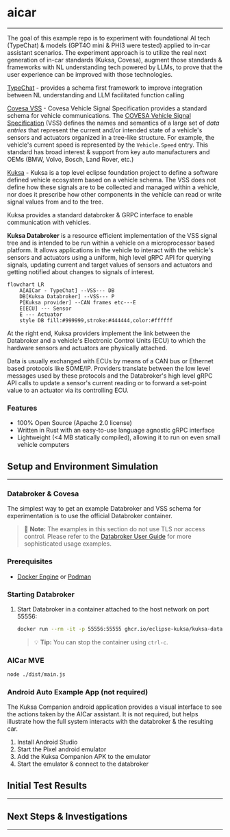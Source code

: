 # aicar
---
The goal of this example repo is to experiment with foundational AI tech (TypeChat) & models (GPT4O mini & PHI3 were tested) applied to in-car assistant scenarios.  The experiment approach is to utilize the real next generation of in-car standards (Kuksa, Covesa), augment those standards & frameworks with NL understanding tech powered by LLMs, to prove that the user experience can be improved with those technologies. 

[TypeChat](https://microsoft.github.io/TypeChat/) - provides a schema first framework to improve integration between NL understanding and LLM facilitated function calling

[Covesa VSS](https://covesa.global/) -
Covesa Vehicle Signal Specification provides a standard schema for vehicle communications. The [COVESA Vehicle Signal Specification](https://covesa.github.io/vehicle_signal_specification/) (VSS) defines the names and semantics of a large set of _data entries_ that represent the current and/or intended state of a vehicle's sensors and actuators organized in a tree-like structure. For example, the vehicle's current speed is represented by the `Vehicle.Speed` entry.
This standard has broad interest & support from key auto manufacturers and OEMs (BMW, Volvo, Bosch, Land Rover, etc.)

[Kuksa](https://projects.eclipse.org/projects/automotive.kuksa) -
Kuksa is a top level eclipse foundation project to define a software defined vehicle ecosystem based on a vehicle schema.  The VSS does not define how these signals are to be collected and managed within a vehicle, nor does it prescribe how other components in the vehicle can read or write signal values from and to the tree.  

Kuksa provides a standard databroker & GRPC interface to enable communication with vehicles.

**Kuksa Databroker** is a resource efficient implementation of the VSS signal tree and is intended to be run within a vehicle on a microprocessor based platform. It allows applications in the vehicle to interact with the vehicle's sensors and actuators using a uniform, high level gRPC API for querying signals, updating current and target values of sensors and actuators and getting notified about changes to signals of interest.

<!-- black box diagram -- inputs/outputs -->

```mermaid
flowchart LR
    A[AICar - TypeChat] --VSS--- DB
    DB[Kuksa Databroker] --VSS--- P
    P[Kuksa provider] --CAN frames etc---E
    E[ECU] --- Sensor
    E --- Actuator
    style DB fill:#999999,stroke:#444444,color:#ffffff
```

At the right end, Kuksa providers implement the link between the Databroker and a vehicle's Electronic Control Units (ECU) to which the hardware sensors and actuators are physically attached.

Data is usually exchanged with ECUs by means of a CAN bus or Ethernet based protocols like SOME/IP. Providers translate between the low level messages used by these protocols and the Databroker's high level gRPC API calls to update a sensor's current reading or to forward a set-point value to an actuator via its controlling ECU.


### Features

- 100% Open Source (Apache 2.0 license)
- Written in Rust with an easy-to-use language agnostic gRPC interface
- Lightweight (<4 MB statically compiled), allowing it to run on even small vehicle computers  



## Setup and Environment Simulation 
---
### Databroker & Covesa
The simplest way to get an example Databroker and VSS schema for experimentation is to use the official Databroker container.  

> :memo: **Note:** The examples in this section do not use TLS nor access control. Please refer to the [Databroker User Guide](./doc/user_guide.md) for more sophisticated usage examples.

### Prerequisites

- [Docker Engine](https://docs.docker.com/engine/install/) or [Podman](https://podman.io/docs/installation)

### Starting Databroker

1. Start Databroker in a container attached to the host network on port 55556:

   ```sh
   docker run --rm -it -p 55556:55555 ghcr.io/eclipse-kuksa/kuksa-databroker:main --insecure --enable-databroker-v1
   ```

   > :bulb: **Tip:** You can stop the container using `ctrl-c`.

### AICar MVE

   ```sh
   node ./dist/main.js
   ```

### Android Auto Example App (not required)
The Kuksa Companion android application provides a visual interface to see the actions taken by the AICar assistant.  It is not required, but helps illustrate how the full system interacts with the databroker & the resulting car.
1.  Install Android Studio
2.  Start the Pixel android emulator
3.  Add the Kuksa Companion APK to the emulator
4.  Start the emulator & connect to the databroker

## Initial Test Results
---



## Next Steps & Investigations
---
